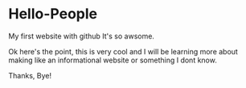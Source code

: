 # Hello-People
My first website with github
It's so awsome.



Ok here's the point, this is very cool and I will be learning more about making like an informational website or something I dont know.










Thanks, Bye!
